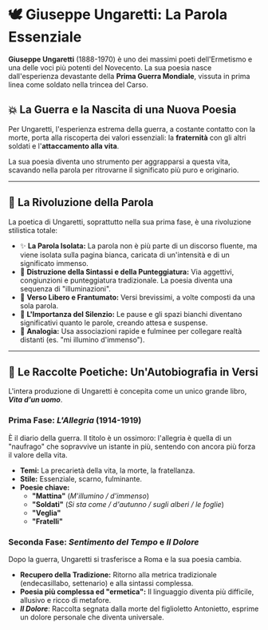 # 🕊️ Giuseppe Ungaretti: La Parola Essenziale

**Giuseppe Ungaretti** (1888-1970) è uno dei massimi poeti dell'Ermetismo e una delle voci più potenti del Novecento. La sua poesia nasce dall'esperienza devastante della **Prima Guerra Mondiale**, vissuta in prima linea come soldato nella trincea del Carso.

## 💥 La Guerra e la Nascita di una Nuova Poesia

Per Ungaretti, l'esperienza estrema della guerra, a costante contatto con la morte, porta alla riscoperta dei valori essenziali: la **fraternità** con gli altri soldati e l'**attaccamento alla vita**.

La sua poesia diventa uno strumento per aggrapparsi a questa vita, scavando nella parola per ritrovarne il significato più puro e originario.

---

## 📝 La Rivoluzione della Parola

La poetica di Ungaretti, soprattutto nella sua prima fase, è una rivoluzione stilistica totale:

*   ✨ **La Parola Isolata:** La parola non è più parte di un discorso fluente, ma viene isolata sulla pagina bianca, caricata di un'intensità e di un significato immenso.
*   🚫 **Distruzione della Sintassi e della Punteggiatura:** Via aggettivi, congiunzioni e punteggiatura tradizionale. La poesia diventa una sequenza di "illuminazioni".
*   📏 **Verso Libero e Frantumato:** Versi brevissimi, a volte composti da una sola parola.
*   🤫 **L'Importanza del Silenzio:** Le pause e gli spazi bianchi diventano significativi quanto le parole, creando attesa e suspense.
*   💫 **Analogia:** Usa associazioni rapide e fulminee per collegare realtà distanti (es. "mi illumino d'immenso").

---

## 📖 Le Raccolte Poetiche: Un'Autobiografia in Versi

L'intera produzione di Ungaretti è concepita come un unico grande libro, ***Vita d'un uomo***.

### Prima Fase: *L'Allegria* (1914-1919)
È il diario della guerra. Il titolo è un ossimoro: l'allegria è quella di un "naufrago" che sopravvive un istante in più, sentendo con ancora più forza il valore della vita.
*   **Temi:** La precarietà della vita, la morte, la fratellanza.
*   **Stile:** Essenziale, scarno, fulminante.
*   **Poesie chiave:**
    *   **"Mattina"** (*M'illumino / d'immenso*)
    *   **"Soldati"** (*Si sta come / d'autunno / sugli alberi / le foglie*)
    *   **"Veglia"**
    *   **"Fratelli"**

### Seconda Fase: *Sentimento del Tempo* e *Il Dolore*
Dopo la guerra, Ungaretti si trasferisce a Roma e la sua poesia cambia.
*   **Recupero della Tradizione:** Ritorno alla metrica tradizionale (endecasillabo, settenario) e alla sintassi complessa.
*   **Poesia più complessa ed "ermetica":** Il linguaggio diventa più difficile, allusivo e ricco di metafore.
*   ***Il Dolore***: Raccolta segnata dalla morte del figlioletto Antonietto, esprime un dolore personale che diventa universale.

